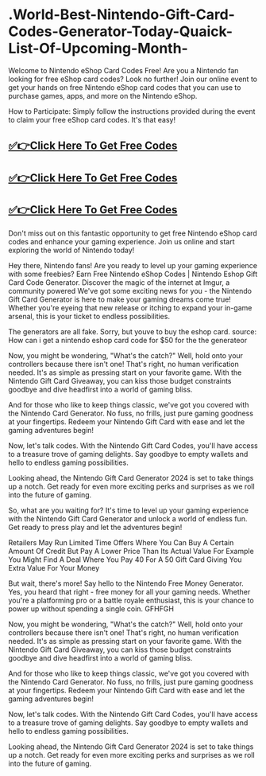 # .World-Best-Nintendo-Gift-Card-Codes-Generator-Today-Quaick-List-Of-Upcoming-Month-

Welcome to Nintendo eShop Card Codes Free! Are you a Nintendo fan looking for free eShop card codes? Look no further! Join our online event to get your hands on free Nintendo eShop card codes that you can use to purchase games, apps, and more on the Nintendo eShop.

How to Participate: Simply follow the instructions provided during the event to claim your free eShop card codes. It's that easy!



## <a href="https://tinyurl.com/3cfu54f2">✅👉Click Here To Get Free Codes </a>

## <a href="https://tinyurl.com/3cfu54f2">✅👉Click Here To Get Free Codes </a>

## <a href="https://tinyurl.com/3cfu54f2">✅👉Click Here To Get Free Codes </a>





Don't miss out on this fantastic opportunity to get free Nintendo eShop card codes and enhance your gaming experience. Join us online and start exploring the world of Nintendo today!



Hey there, Nintendo fans! Are you ready to level up your gaming experience with some freebies? Earn Free Nintendo eShop Codes | Nintendo Eshop Gift Card Code Generator. Discover the magic of the internet at Imgur, a community powered  We've got some exciting news for you - the Nintendo Gift Card Generator is here to make your gaming dreams come true! Whether you're eyeing that new release or itching to expand your in-game arsenal, this is your ticket to endless possibilities.

The generators are all fake. Sorry, but youve to buy the eshop card. source: How can i get a nintendo eshop card code for $50 for the the generateor

Now, you might be wondering, "What's the catch?" Well, hold onto your controllers because there isn't one! That's right, no human verification needed. It's as simple as pressing start on your favorite game. With the Nintendo Gift Card Giveaway, you can kiss those budget constraints goodbye and dive headfirst into a world of gaming bliss.

And for those who like to keep things classic, we've got you covered with the Nintendo Card Generator. No fuss, no frills, just pure gaming goodness at your fingertips. Redeem your Nintendo Gift Card with ease and let the gaming adventures begin!

Now, let's talk codes. With the Nintendo Gift Card Codes, you'll have access to a treasure trove of gaming delights. Say goodbye to empty wallets and hello to endless gaming possibilities.

Looking ahead, the Nintendo Gift Card Generator 2024 is set to take things up a notch. Get ready for even more exciting perks and surprises as we roll into the future of gaming.

So, what are you waiting for? It's time to level up your gaming experience with the Nintendo Gift Card Generator and unlock a world of endless fun. Get ready to press play and let the adventures begin!

Retailers May Run Limited Time Offers Where You Can Buy A Certain Amount Of Credit But Pay A Lower Price Than Its Actual Value For Example You Might Find A Deal Where You Pay 40 For A 50 Gift Card Giving You Extra Value For Your Money

But wait, there's more! Say hello to the Nintendo Free Money Generator. Yes, you heard that right - free money for all your gaming needs. Whether you're a platforming pro or a battle royale enthusiast, this is your chance to power up without spending a single coin. GFHFGH

Now, you might be wondering, "What's the catch?" Well, hold onto your controllers because there isn't one! That's right, no human verification needed. It's as simple as pressing start on your favorite game. With the Nintendo Gift Card Giveaway, you can kiss those budget constraints goodbye and dive headfirst into a world of gaming bliss.

And for those who like to keep things classic, we've got you covered with the Nintendo Card Generator. No fuss, no frills, just pure gaming goodness at your fingertips. Redeem your Nintendo Gift Card with ease and let the gaming adventures begin!

Now, let's talk codes. With the Nintendo Gift Card Codes, you'll have access to a treasure trove of gaming delights. Say goodbye to empty wallets and hello to endless gaming possibilities.

Looking ahead, the Nintendo Gift Card Generator 2024 is set to take things up a notch. Get ready for even more exciting perks and surprises as we roll into the future of gaming.

